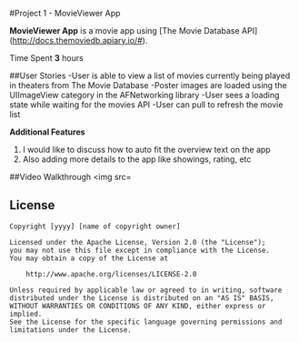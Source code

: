 #Project 1 - MovieViewer App

**MovieViewer App** is a movie app using [The Movie Database API] (http://docs.themoviedb.apiary.io/#).

Time Spent **3** hours

##User Stories
-User is able to view a list of movies currently being played in theaters from The Movie Database
-Poster images are loaded using the UIImageView category in the AFNetworking library
-User sees a loading state while waiting for the movies API
-User can pull to refresh the movie list

**Additional Features**

1. I would like to discuss how to auto fit the overview text on the app
2. Also adding more details to the app like showings, rating, etc 

##Video Walkthrough
<img src=

## License

    Copyright [yyyy] [name of copyright owner]

    Licensed under the Apache License, Version 2.0 (the "License");
    you may not use this file except in compliance with the License.
    You may obtain a copy of the License at

        http://www.apache.org/licenses/LICENSE-2.0

    Unless required by applicable law or agreed to in writing, software
    distributed under the License is distributed on an "AS IS" BASIS,
    WITHOUT WARRANTIES OR CONDITIONS OF ANY KIND, either express or implied.
    See the License for the specific language governing permissions and
    limitations under the License.
